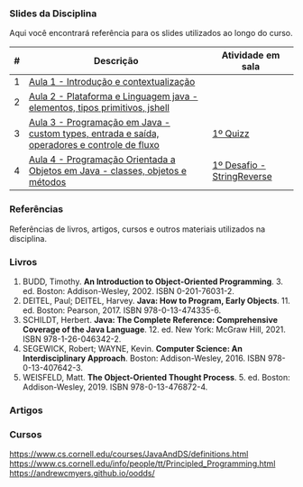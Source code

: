 ### Slides da Disciplina

Aqui você encontrará referência para os slides utilizados ao longo do curso.

|#|Descrição|Atividade em sala|
|---|---|---|
|1|[Aula 1 - Introdução e contextualização](https://1drv.ms/p/s!Avnn2LcOmn0Y3ltEAM4VkDlZVnQZ?e=a8rE6j)| |
|2|[Aula 2 - Plataforma e Linguagem java - elementos, tipos primitivos, jshell](https://1drv.ms/p/s!Avnn2LcOmn0Y3xZnW3vJA-cF9oB2?e=5xlCcv)| |
|3|[Aula 3 - Programação em Java - custom types, entrada e saída, operadores e controle de fluxo](https://1drv.ms/p/s!Avnn2LcOmn0Y3zPoINGBudmIix2X?e=H5Orac)| [1º Quizz](https://idp2.vevox.com/#/share/AIMIDN010NEQOHBNNEZA/meetingdata/710808/session/714745/pollresults)|
|4|[Aula 4 - Programação Orientada a Objetos em Java - classes, objetos e métodos](https://1drv.ms/p/s!Avnn2LcOmn0Y3z07tfmzQYKuLXJK?e=WDMEbX)| [1º Desafio - StringReverse](../challenges/01-reverse)|

### Referências

Referências de livros, artigos, cursos e outros materiais utilizados na disciplina.

### Livros

1. BUDD, Timothy. **An Introduction to Object-Oriented Programming**. 3. ed. Boston: Addison-Wesley, 2002. ISBN 0-201-76031-2.
2. DEITEL, Paul; DEITEL, Harvey. **Java: How to Program, Early Objects**. 11. ed. Boston: Pearson, 2017. ISBN 978-0-13-474335-6.
3. SCHILDT, Herbert. **Java: The Complete Reference: Comprehensive Coverage of the Java Language**. 12. ed. New York: McGraw Hill, 2021. ISBN 978-1-26-046342-2.
4. SEGEWICK, Robert; WAYNE, Kevin. **Computer Science: An Interdisciplinary Approach**. Boston: Addison-Wesley, 2016. ISBN 978-0-13-407642-3.
5. WEISFELD, Matt. **The Object-Oriented Thought Process**. 5. ed. Boston: Addison-Wesley, 2019. ISBN 978-0-13-476872-4.

### Artigos

### Cursos

https://www.cs.cornell.edu/courses/JavaAndDS/definitions.html
https://www.cs.cornell.edu/info/people/tt/Principled_Programming.html
https://andrewcmyers.github.io/oodds/



